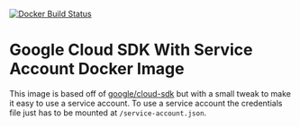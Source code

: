[![Docker Build Status](https://img.shields.io/docker/build/semmle/google-cloud-sdk-service-account.svg)](https://hub.docker.com/r/semmle/google-cloud-sdk-service-account/)

# Google Cloud SDK With Service Account Docker Image
This image is based off of [google/cloud-sdk](https://hub.docker.com/r/google/cloud-sdk/) but with a small tweak to make it easy to use a service account. To use a service account the credentials file just has to be mounted at `/service-account.json`.
